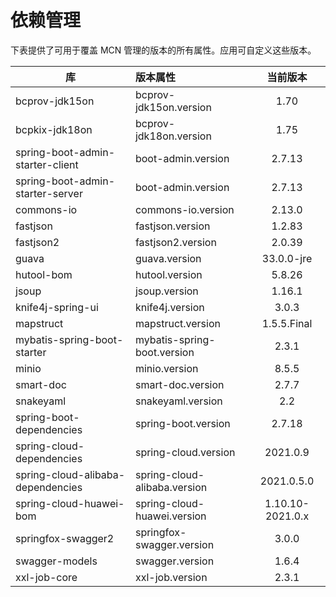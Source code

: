 # 依赖管理

下表提供了可用于覆盖 MCN 管理的版本的所有属性。应用可自定义这些版本。

| 库                                 | 版本属性                                  |       当前版本       |
|-----------------------------------|:--------------------------------------|:----------------:|
| bcprov-jdk15on                    | bcprov-jdk15on.version                |       1.70       |
| bcpkix-jdk18on                    | bcprov-jdk18on.version                |       1.75       |
| spring-boot-admin-starter-client  | boot-admin.version                    |      2.7.13      |
| spring-boot-admin-starter-server  | boot-admin.version                    |      2.7.13      |
| commons-io                        | commons-io.version                    |      2.13.0      |
| fastjson                          | fastjson.version                      |      1.2.83      |
| fastjson2                         | fastjson2.version                     |      2.0.39      |
| guava                             | guava.version                         |    33.0.0-jre    |
| hutool-bom                        | hutool.version                        |      5.8.26      |
| jsoup                             | jsoup.version                         |      1.16.1      |
| knife4j-spring-ui                 | knife4j.version                       |      3.0.3       |
| mapstruct                         | mapstruct.version                     |   1.5.5.Final    |
| mybatis-spring-boot-starter       | mybatis-spring-boot.version           |      2.3.1       |
| minio                             | minio.version                         |      8.5.5       |
| smart-doc                         | smart-doc.version                     |      2.7.7       |
| snakeyaml                         | snakeyaml.version                     |       2.2        |
| spring-boot-dependencies          | spring-boot.version                   |      2.7.18      |
| spring-cloud-dependencies         | spring-cloud.version                  |     2021.0.9     |
| spring-cloud-alibaba-dependencies | spring-cloud-alibaba.version          |    2021.0.5.0    |
| spring-cloud-huawei-bom           | spring-cloud-huawei.version           | 1.10.10-2021.0.x |
| springfox-swagger2                | springfox-swagger.version             |      3.0.0       |
| swagger-models                    | swagger.version                       |      1.6.4       |
| xxl-job-core                      | xxl-job.version                       |      2.3.1       |